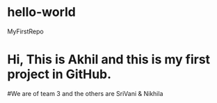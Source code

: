 # hello-world
MyFirstRepo
# Hi, This is Akhil and this is my first project in GitHub.
#We are of team 3 and the others are SriVani & Nikhila

